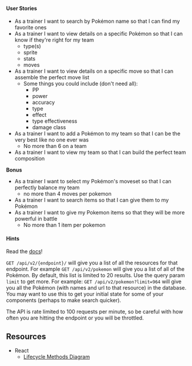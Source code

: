 #### User Stories

- As a trainer I want to search by Pokémon name so that I can find my favorite ones
- As a trainer I want to view details on a specific Pokémon so that I can know if they're right for my team
  - type(s)
  - sprite
  - stats
  - moves
- As a trainer I want to view details on a specific move so that I can assemble the perfect move list
  - Some things you could include (don't need all):
    - PP
    - power
    - accuracy
    - type
    - effect
    - type effectiveness
    - damage class
- As a trainer I want to add a Pokémon to my team so that I can be the very best like no one ever was
  - No more than 6 on a team
- As a trainer I want to view my team so that I can build the perfect team composition

**Bonus**

- As a trainer I want to select my Pokémon's moveset so that I can perfectly balance my team
  - no more than 4 moves per pokemon
- As a trainer I want to search items so that I can give them to my Pokémon
- As a trainer I want to give my Pokemon items so that they will be more powerful in battle
  - No more than 1 item per pokemon

#### Hints

Read the [docs](https://pokeapi.co/docs/v2.html)!

`GET /api/v2/{endpoint}/` will give you a list of all the resources for that endpoint. For example `GET /api/v2/pokemon` will give you a list of all of the Pokémon. By default, this list is limited to 20 results. Use the query param `limit` to get more. For example: `GET /api/v2/pokemon?limit=964` will give you all the Pokémon (with names and url to that resource) in the database. You may want to use this to get your initial state for some of your components (perhaps to make search quicker).

The API is rate limited to 100 requests per minute, so be careful with how often you are hitting the endpoint or you will be throttled.

## Resources

- React
  - [Lifecycle Methods Diagram](http://projects.wojtekmaj.pl/react-lifecycle-methods-diagram/)